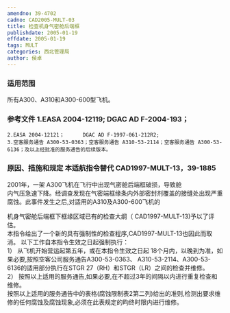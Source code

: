 ```yaml
---
amendno: 39-4702  
cadno: CAD2005-MULT-03  
title: 检查机身气密舱后端框  
publishdate: 2005-01-19  
effdate: 2005-01-19  
tags: MULT  
categories: 西北管理局  
author: 侯卓  
---
```

  
### 适用范围  
所有A300、A310和A300-600型飞机。  
  
<!--more-->  
### 参考文件    1.EASA 2004-12119;       DGAC AD F-2004-193；  
    2.EASA 2004-12121；      DGAC AD F-1997-061-212R2;  
    3.空客服务通告 A300-53-0363；空客服务通告 A310-53-2114；空客服务通告 A300-53-6136；及以上经批准的服务通告的后续版本。  
  
### 原因、措施和规定 本适航指令替代 CAD1997-MULT-13，39-1885  
2001年，一架 A300飞机在飞行中出现气密舱后端框破损，导致舱  
内气压急速下降。经调查发现在气密端框缘条内外部密封剂覆盖的接缝处出现严重腐蚀。此事件发生之后,对适用的A310及A300-600飞机的  
        
机身气密舱后端框下框缘区域已有的检查大纲（ CAD1997-MULT-13)予以了评估。  
本指令给出了一个新的具有强制性的检查程序,CAD1997-MULT-13也因此而取消。 以下工作自本指令生效之日起强制执行：  
1）  从飞机开始营运起第五年，或在本指令生效之日起 18个月内，以晚到为准，如果必要,按照空客公司服务通告A300-53-0363、 A310-53-2114、A300-53-6136的适用部分执行在STGR 27（RH）和STGR（LR）之间的检查并维修。  
2） 按照以上适用的服务通告,如果必要,在不超过3年的间隔以内进行重复检查和维修。  
按照以上适用的服务通告中的表格(腐蚀限制表2第二列)给出的准则,检测出要求维修的任何腐蚀及腐蚀现象,必须在此表规定的昀终时限内进行维修。  
